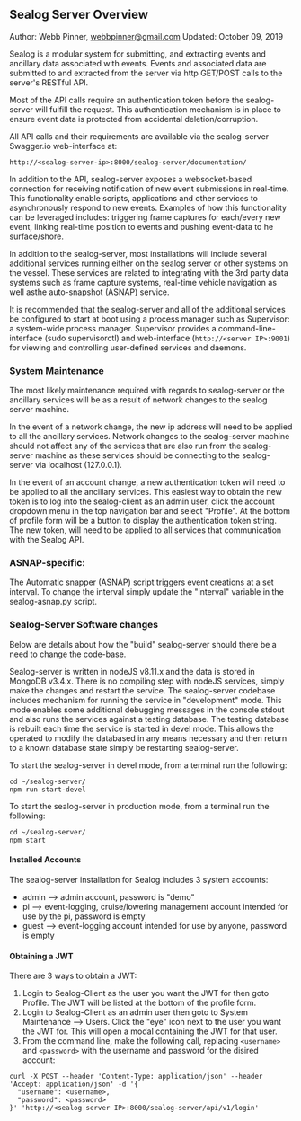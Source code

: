 ## Sealog Server Overview
Author: Webb Pinner, webbpinner@gmail.com
Updated: October 09, 2019

Sealog is a modular system for submitting, and extracting events and ancillary data associated with events.  Events and associated data are submitted to and extracted from the server via http GET/POST calls to the server's RESTful API.

Most of the API calls require an authentication token before the sealog-server will fulfill the request.  This authentication mechanism is in place to ensure event data is protected from accidental deletion/corruption.

All API calls and their requirements are available via the sealog-server Swagger.io web-interface at:
```
http://<sealog-server-ip>:8000/sealog-server/documentation/
```

In addition to the API, sealog-server exposes a websocket-based connection for receiving notification of new event submissions in real-time.  This functionality enable scripts, applications and other services to asynchronously respond to new events.  Examples of how this functionality can be leveraged includes: triggering frame captures for each/every new event, linking real-time position to events and pushing event-data to he surface/shore.

In addition to the sealog-server, most installations will include several additional services running either on the sealog server or other systems on the vessel.  These services are related to integrating with the 3rd party data systems such as frame capture systems, real-time vehicle navigation as well asthe auto-snapshot (ASNAP) service.

It is recommended that the sealog-server and all of the additional services be configured to start at boot using a process manager such as Supervisor: a system-wide process manager.  Supervisor provides a command-line-interface (sudo supervisorctl) and web-interface (`http://<server IP>:9001`) for viewing and controlling user-defined services and daemons.

### System Maintenance

The most likely maintenance required with regards to sealog-server or the ancillary services will be as a result of network changes to the sealog server machine.

In the event of a network change, the new ip address will need to be applied to all the ancillary services.  Network changes to the sealog-server machine should not affect any of the services that are also run from the sealog-server machine as these services should be connecting to the sealog-server via localhost (127.0.0.1).

In the event of an account change, a new authentication token will need to be applied to all the ancillary services.  This easiest way to obtain the new token is to log into the sealog-client as an admin user, click the account dropdown menu in the top navigation bar and select "Profile".  At the bottom of profile form will be a button to display the authentication token string.  The new token, will need to be applied to all services that communication with the Sealog API.

### ASNAP-specific:
The Automatic snapper (ASNAP) script triggers event creations at a set interval.  To change the interval simply update the "interval" variable in the sealog-asnap.py script.

### Sealog-Server Software changes
Below are details about how the "build" sealog-server should there be a need to change the code-base.

Sealog-server is written in nodeJS v8.11.x and the data is stored in MongoDB v3.4.x.  There is no compiling step with nodeJS services, simply make the changes and restart the service.  The sealog-server codebase includes mechanism for running the service in "development" mode.  This mode enables some additional debugging messages in the console stdout and also runs the services against a testing database.  The testing database is rebuilt each time the service is started in devel mode.  This allows the operated to modify the databased in any means necessary and then return to a known database state simply be restarting sealog-server.

To start the sealog-server in devel mode, from a terminal run the following:
```
cd ~/sealog-server/
npm run start-devel
```

To start the sealog-server in production mode, from a terminal run the following:
```
cd ~/sealog-server/
npm start
```
#### Installed Accounts
The sealog-server installation for Sealog includes 3 system accounts:
- admin --> admin account, password is "demo"
- pi    --> event-logging, cruise/lowering management account intended for use by the pi, password is empty
- guest --> event-logging account intended for use by anyone, password is empty

#### Obtaining a JWT

There are 3 ways to obtain a JWT:
1. Login to Sealog-Client as the user you want the JWT for then goto Profile. The JWT will be listed at the bottom of the profile form.
2. Login to Sealog-Client as an admin user then goto to System Maintenance --> Users. Click the "eye" icon next to the user you want the JWT for. This will open a modal containing the JWT for that user.
3.	 From the command line, make the following call, replacing `<username>` and `<password>` with the username and password for the disired account:

```
curl -X POST --header 'Content-Type: application/json' --header 'Accept: application/json' -d '{
  "username": <username>,
  "password": <password>
}' 'http://<sealog server IP>:8000/sealog-server/api/v1/login'
```